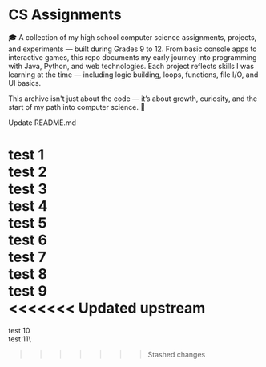 # CS Assignments

🎓 A collection of my high school computer science assignments, projects, and experiments — built during Grades 9 to 12.
From basic console apps to interactive games, this repo documents my early journey into programming with Java, Python, and web technologies.
Each project reflects skills I was learning at the time — including logic building, loops, functions, file I/O, and UI basics.

This archive isn't just about the code — it’s about growth, curiosity, and the start of my path into computer science. 🚀

Update README.md

test 1\
test 2\
test 3\
test 4\
test 5\
test 6\
test 7\
test 8\
test 9\
<<<<<<< Updated upstream
=======
test 10\
test 11\
>>>>>>> Stashed changes
